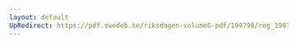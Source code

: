 ```yaml
---
layout: default
UpRedirect: https://pdf.swedeb.se/riksdagen-volumeG-pdf/199798/reg_199798/reg_199798_0223.pdf
---
```

